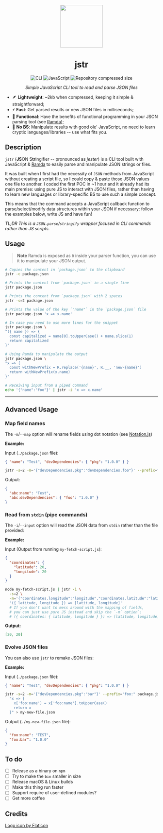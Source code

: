 <div align=center>

<img src=https://i.imgur.com/mB9u0ys.png width=140 />

# jstr

![CLI](https://img.shields.io/badge/cli_tool-111?logo=gnometerminal)
![JavaScript](https://img.shields.io/badge/javascript-100%25-333?logo=javascript)
![Repository compressed size](https://img.badgesize.io/jliocsar/jstr/main/jstr.js.svg?compression=gzip)

_Simple JavaScript CLI tool to read and parse JSON files_

</div>

- 🪶 **Lightweight**: ~2kb when compressed, keeping it simple & straightforward;
- ⚡ **Fast**: Get parsed results or new JSON files in milliseconds;
- 🦣 **Functional**: Have the benefits of functional programming in your JSON parsing tool (see [Ramda](https://ramdajs.com/));
- 🙅 **No BS**: Manipulate results with good ole' JavaScript, no need to learn cryptic languages/libraries -- use what fits you.

## Description

`jstr` (**JS**ON S**tr**ingifier -- pronounced as _jester_) is a CLI tool built with JavaScript & [Ramda](https://github.com/ramda/ramda) to easily parse and manipulate JSON strings or files.

It was built when I first had the necessity of `JSON` methods from JavaScript without creating a script file, so I could copy & paste those JSON values one file to another. I coded the first POC in ~1 hour and it already had its main premise: using pure JS to interact with JSON files, rather than having to learn new languages or library-specific BS to use such a simple concept.

This means that the command accepts a JavaScript callback function to parse/select/modify data structures within your JSON if necessary: follow the examples below, write JS and have fun!

_TL;DR This is a `JSON.parse`/`stringify` wrapper focused in CLI commands rather than JS scripts._

## Usage

> **Note**
> Ramda is exposed as `R` inside your parser function, you can use it to manipulate your JSON output.

```sh
# Copies the content in `package.json` to the clipboard
jstr -c package.json

# Prints the content from `package.json` in a single line
jstr package.json

# Prints the content from `package.json` with 2 spaces
jstr -s=2 package.json

# Prints the value of the key `"name"` in the `package.json` file
jstr package.json 'x => x.name'

# In case you need to use more lines for the snippet
jstr package.json \
"({ name }) => {
  const capitalized = name[0].toUpperCase() + name.slice(1)
  return capitalized
}"

# Using Ramda to manipulate the output
jstr package.json \
"x => {
  const withNewPrefix = R.replace('{name}', R.__, 'new-{name}')
  return withNewPrefix(x.name)
}"

# Receiving input from a piped command
echo '{"name":"foo"}' | jstr -i 'x => x.name'
```

---

## Advanced Usage

### Map field names

The `-m`/`--map` option will rename fields using dot notation (see [Notation.js](https://www.npmjs.com/package/notation))

**Example:**

Input (`./package.json` file):

```json
{ "name": "Test", "devDependencies": { "pkg": "1.0.0" } }
```

```sh
jstr -s=2 -m='{"devDependencies.pkg":"devDependencies.foo"}' --prefix="bar:" package.json
```

Output:

```json
{
  "abc:name": "Test",
  "abc:devDependencies": { "foo": "1.0.0" }
}
```

### Read from `stdin` (pipe commands)

The `-i`/`--input` option will read the JSON data from `stdin` rather than the file provided:

**Example:**

Input (Output from running `my-fetch-script.js`):

```json
{
  "coordinates": {
    "latitude": 20,
    "longitude": 20
  }
}
```

```sh
node my-fetch-script.js | jstr -i \
  -s=2 \
  -m='{"coordinates.longitude":"longitude","coordinates.latitude":"latitude"}' \
  '({ latitude, longitude }) => [latitude, longitude]'
  # If you don't want to mess around with the mapping of fields,
  # you can just use pure JS instead and skip the `-m` option`:
  # ({ coordinates: { latitude, longitude } }) => [latitude, longitude]
```

**Output:**

```json
[20, 20]
```

### Evolve JSON files

You can also use `jstr` to remake JSON files:

**Example:**

Input (`./package.json` file):

```json
{ "name": "Test", "devDependencies": { "pkg": "1.0.0" } }
```

```sh
jstr -s=2 -m='{"devDependencies.pkg":"bar"}' --prefix="foo:" package.json \
  "x => {
    x['foo:name'] = x['foo:name'].toUpperCase()
    return x
  }" > my-new-file.json
```

Output (`./my-new-file.json` file):

```json
{
  "foo:name": "TEST",
  "foo:bar": "1.0.0"
}
```

## To do

- [ ] Release as a binary on `npm`
- [ ] Try to make the `bin` smaller in size
- [ ] Release macOS & Linux builds
- [ ] Make this thing run faster
- [ ] Support require of user-defined modules?
- [ ] Get more coffee

## Credits

[Logo icon by Flaticon](https://www.flaticon.com/free-icons/jester)
